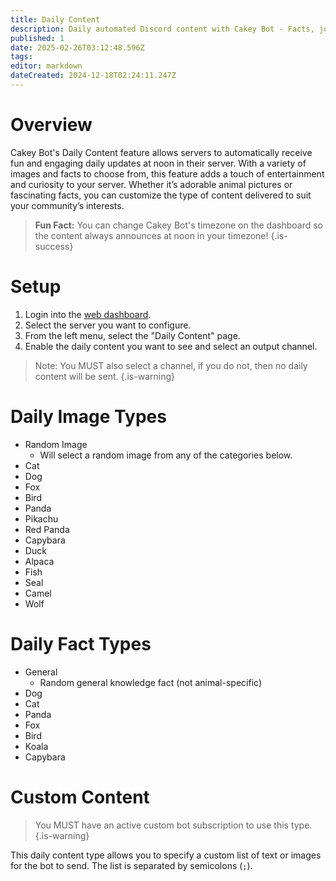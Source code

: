 ```yaml
---
title: Daily Content
description: Daily automated Discord content with Cakey Bot - Facts, jokes, quotes, custom posts. Engagement automation setup guide.
published: 1
date: 2025-02-26T03:12:48.596Z
tags: 
editor: markdown
dateCreated: 2024-12-18T02:24:11.247Z
---
```


# Overview
Cakey Bot's Daily Content feature allows servers to automatically receive fun and engaging daily updates at noon in their server. With a variety of images and facts to choose from, this feature adds a touch of entertainment and curiosity to your server. Whether it’s adorable animal pictures or fascinating facts, you can customize the type of content delivered to suit your community’s interests.

> **Fun Fact:** You can change Cakey Bot's timezone on the dashboard so the content always announces at noon in your timezone!
{.is-success}

# Setup
1. Login into the [web dashboard](https://cakey.bot/dashboard/public).
2. Select the server you want to configure.
3. From the left menu, select the "Daily Content" page.
4. Enable the daily content you want to see and select an output channel.

> Note: You MUST also select a channel, if you do not, then no daily content will be sent.
{.is-warning}

# Daily Image Types
* Random Image
  * Will select a random image from any of the categories below.
* Cat
* Dog
* Fox
* Bird
* Panda
* Pikachu
* Red Panda
* Capybara
* Duck
* Alpaca
* Fish
* Seal
* Camel
* Wolf

# Daily Fact Types
* General
  * Random general knowledge fact (not animal-specific)
* Dog
* Cat
* Panda
* Fox
* Bird
* Koala
* Capybara

# Custom Content
> You MUST have an active custom bot subscription to use this type.
{.is-warning}

This daily content type allows you to specify a custom list of text or images for the bot to send. The list is separated by semicolons (`;`).